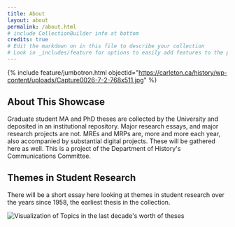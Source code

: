 ```yaml
---
title: About
layout: about
permalink: /about.html
# include CollectionBuilder info at bottom
credits: true
# Edit the markdown on in this file to describe your collection
# Look in _includes/feature for options to easily add features to the page
---
```


{% include feature/jumbotron.html objectid="https://carleton.ca/history/wp-content/uploads/Capture0026-7-2-768x511.jpg" %} 

## About This Showcase

Graduate student MA and PhD theses are collected by the University and deposited in an institutional repository. Major research essays, and major research projects are not. MREs and MRPs are, more and more each year, also accompanied by substantial digital projects. These will be gathered here as well. This is a project of the Department of History's Communications Committee.

## Themes in Student Research

There will be a short essay here looking at themes in student research over the years since 1958, the earliest thesis in the collection.

![Visualization of Topics in the last decade's worth of theses](objects/thesis-15-topics)




